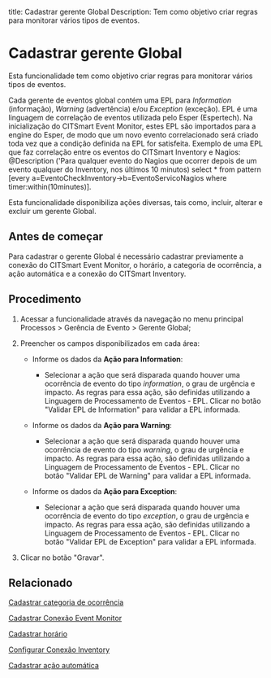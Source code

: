 title: Cadastrar gerente Global
Description: Tem como objetivo criar regras para monitorar vários tipos de eventos.
# Cadastrar gerente Global

Esta funcionalidade tem como objetivo criar regras para monitorar vários tipos
de eventos.

Cada gerente de eventos global contém uma EPL para *Information* (informação),
*Warning* (advertência) e/ou *Exception* (exceção). EPL é uma linguagem de
correlação de eventos utilizada pelo Esper (Espertech). Na inicialização do
CITSmart Event Monitor, estes EPL são importados para a engine do Esper, de modo
que um novo evento correlacionado será criado toda vez que a condição definida
na EPL for satisfeita. Exemplo de uma EPL que faz correlação entre os eventos do
CITSmart Inventory e Nagios: \@Description ('Para qualquer evento do Nagios que
ocorrer depois de um evento qualquer do Inventory, nos últimos 10 minutos)
select \* from pattern [every a=EventoCheckInventory-\>b=EventoServicoNagios
where timer:within(10minutes)].

Esta funcionalidade disponibiliza ações diversas, tais como, incluir, alterar e
excluir um gerente Global.

Antes de começar
--------------------

Para cadastrar o gerente Global é necessário cadastrar previamente a conexão do
CITSmart Event Monitor, o horário, a categoria de ocorrência, a ação automática
e a conexão do CITSmart Inventory.

Procedimento
----------------

1.  Acessar a funcionalidade através da navegação no menu principal Processos \>
    Gerência de Evento \> Gerente Global;

2.  Preencher os campos disponibilizados em cada área:

    -   Informe os dados da **Ação para Information**:

         -   Selecionar a ação que será disparada quando houver uma ocorrência de
             evento do tipo *information*, o grau de urgência e impacto. As regras para
             essa ação, são definidas utilizando a Linguagem de Processamento de
             Eventos - EPL. Clicar no botão "Validar EPL de Information" para validar
             a EPL informada.

    -   Informe os dados da **Ação para Warning**:

        -   Selecionar a ação que será disparada quando houver uma ocorrência de
            evento do tipo *warning*, o grau de urgência e impacto. As regras para
            essa ação, são definidas utilizando a Linguagem de Processamento de
            Eventos - EPL. Clicar no botão "Validar EPL de Warning" para validar a
            EPL informada.

    -   Informe os dados da **Ação para Exception**:

        -   Selecionar a ação que será disparada quando houver uma ocorrência de
            evento do tipo *exception*, o grau de urgência e impacto. As regras para
            essa ação, são definidas utilizando a Linguagem de Processamento de
            Eventos - EPL. Clicar no botão "Validar EPL de Exception" para validar a
            EPL informada.

1.  Clicar no botão "Gravar".



Relacionado
-----------

[Cadastrar categoria de ocorrência](/pt-br/citsmart-platform-9/processes/event/configuration/register-occurence-category.html)

[Cadastrar Conexão Event Monitor](/pt-br/citsmart-platform-9/processes/event/configuration/register-event-monitor-connection.html)

[Cadastrar horário](/pt-br/citsmart-platform-9/processes/event/configuration/register-time.html)

[Configurar Conexão Inventory](/pt-br/citsmart-platform-9/processes/event/configuration/set-inventory-connection.html)

[Cadastrar ação automática](/pt-br/citsmart-platform-9/additional-features/automation-of-operation/configuration/register-automatic-action.html)


<!-- !!! tip "About"

    <b>Product/Version:</b> CITSmart | 9.00 &nbsp;&nbsp;
    <b>Updated:</b>01/15/2019 – Anna Martins
 
